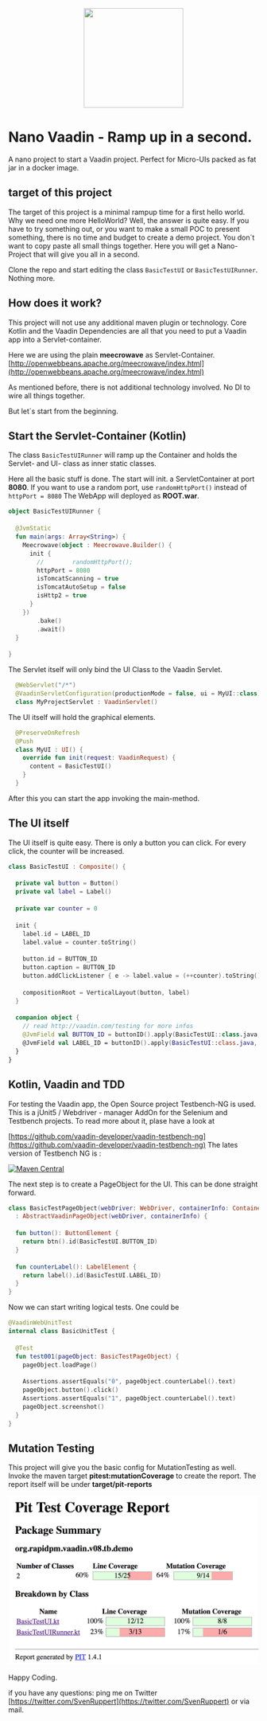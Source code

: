 
<center>
<a href="https://vaadin.com">
 <img src="https://vaadin.com/images/hero-reindeer.svg" width="200" height="200" /></a>
</center>


# Nano Vaadin - Ramp up in a second.
A nano project to start a Vaadin project. Perfect for Micro-UIs packed as fat jar in a docker image.

## target of this project
The target of this project is a minimal rampup time for a first hello world.
Why we need one more HelloWorld? Well, the answer is quite easy. 
If you have to try something out, or you want to make a small POC to present something,
there is no time and budget to create a demo project.
You don´t want to copy paste all small things together.
Here you will get a Nano-Project that will give you all in a second.

Clone the repo and start editing the class ```BasicTestUI``` or ```BasicTestUIRunner```.
Nothing more. 

## How does it work?
This project will not use any additional maven plugin or technology.
Core Kotlin and the Vaadin Dependencies are all that you need to put 
a Vaadin app into a Servlet-container.

Here we are using the plain **meecrowave** as Servlet-Container.
[http://openwebbeans.apache.org/meecrowave/index.html](http://openwebbeans.apache.org/meecrowave/index.html)


As mentioned before, there is not additional technology involved.
No DI to wire all things together. 

But let´s start from the beginning.

## Start the Servlet-Container (Kotlin)
The class ```BasicTestUIRunner``` will ramp up the Container and 
holds the Servlet- and UI- class as inner static classes.

Here all the basic stuff is done. The start will init. a ServletContainer at port **8080**.
If you want to use a random port, use ```randomHttpPort()``` instead of ```httpPort = 8080```
The WebApp will deployed as **ROOT.war**. 

```kotlin
object BasicTestUIRunner {

  @JvmStatic
  fun main(args: Array<String>) {
    Meecrowave(object : Meecrowave.Builder() {
      init {
        //        randomHttpPort();
        httpPort = 8080
        isTomcatScanning = true
        isTomcatAutoSetup = false
        isHttp2 = true
      }
    })
        .bake()
        .await()
  }

}
```

The Servlet itself will only bind the UI Class to the Vaadin Servlet.

```kotlin
  @WebServlet("/*")
  @VaadinServletConfiguration(productionMode = false, ui = MyUI::class)
  class MyProjectServlet : VaadinServlet()
```

The UI itself will hold the graphical elements. 

```kotlin
  @PreserveOnRefresh
  @Push
  class MyUI : UI() {
    override fun init(request: VaadinRequest) {
      content = BasicTestUI()
    }
  }
```

After this you can start the app invoking the main-method.

## The UI itself
The UI itself is quite easy. 
There is only a button you can click.
For every click, the counter will be increased.

```kotlin
class BasicTestUI : Composite() {

  private val button = Button()
  private val label = Label()

  private var counter = 0

  init {
    label.id = LABEL_ID
    label.value = counter.toString()

    button.id = BUTTON_ID
    button.caption = BUTTON_ID
    button.addClickListener { e -> label.value = (++counter).toString() }

    compositionRoot = VerticalLayout(button, label)
  }

  companion object {
    // read http://vaadin.com/testing for more infos
    @JvmField val BUTTON_ID = buttonID().apply(BasicTestUI::class.java, "buttonID")
    @JvmField val LABEL_ID = buttonID().apply(BasicTestUI::class.java, "labelID")
  }
}
```

## Kotlin, Vaadin and TDD
For testing the Vaadin app, the Open Source project Testbench-NG is used.
This is a jUnit5 / Webdriver - manager AddOn for the Selenium and Testbench projects.
To read more about it, plase have a look at 

[https://github.com/vaadin-developer/vaadin-testbench-ng](https://github.com/vaadin-developer/vaadin-testbench-ng)
The lates version of Testbench NG is : 

[![Maven Central](https://maven-badges.herokuapp.com/maven-central/org.rapidpm/rapidpm-vaadin-testbench-ng/badge.svg)](https://maven-badges.herokuapp.com/maven-central/org.rapidpm/rapidpm-vaadin-testbench-ng)
 

The next step is to create a PageObject for the UI.
This can be done straight forward.

```kotlin
class BasicTestPageObject(webDriver: WebDriver, containerInfo: ContainerInfo)
  : AbstractVaadinPageObject(webDriver, containerInfo) {

  fun button(): ButtonElement {
    return btn().id(BasicTestUI.BUTTON_ID)
  }

  fun counterLabel(): LabelElement {
    return label().id(BasicTestUI.LABEL_ID)
  }
}
```

Now we can start writing logical tests. One could be 

```kotlin
@VaadinWebUnitTest
internal class BasicUnitTest {

  @Test
  fun test001(pageObject: BasicTestPageObject) {
    pageObject.loadPage()

    Assertions.assertEquals("0", pageObject.counterLabel().text)
    pageObject.button().click()
    Assertions.assertEquals("1", pageObject.counterLabel().text)
    pageObject.screenshot()
  }
}
```

## Mutation Testing
This project will give you the basic config for MutationTesting as well.
Invoke the maven target **pitest:mutationCoverage** to create the report. 
The report itself will be under **target/pit-reports**

![_data/PiTest_Report_001.png](_data/PiTest_Report_001.png)


Happy Coding.

if you have any questions: ping me on Twitter [https://twitter.com/SvenRuppert](https://twitter.com/SvenRuppert)
or via mail.
